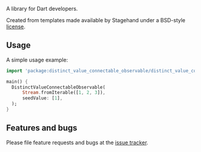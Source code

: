 A library for Dart developers.

Created from templates made available by Stagehand under a BSD-style
[license](https://github.com/dart-lang/stagehand/blob/master/LICENSE).

## Usage

A simple usage example:

```dart
import 'package:distinct_value_connectable_observable/distinct_value_connectable_observable.dart';

main() {
  DistinctValueConnectableObservable(
      Stream.fromIterable([1, 2, 3]),
      seedValue: [1],
  );
}
```

## Features and bugs

Please file feature requests and bugs at the [issue tracker][tracker].

[tracker]: http://example.com/issues/replaceme
